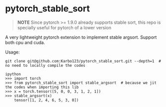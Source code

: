 # pytorch_stable_sort

> **NOTE**
> Since pytorch >= 1.9.0 already supports stable sort, this repo is specially useful for pytorch of a lower version

A very lightweight pytorch extension to implement stable argsort.
Support both cpu and cuda.

Usage:
```
git clone git@github.com:Karbo123/pytorch_stable_sort.git --depth=1  # no need to locally compile the codes

ipython
>>> import torch
>>> from pytorch_stable_sort import stable_argsort  # because we jit the codes when importing this lib
>>> x = torch.tensor([5, 0, 0, 3, 1, 2, 1])
>>> stable_argsort(x)
    tensor([1, 2, 4, 6, 5, 3, 0])
```
